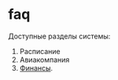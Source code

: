 # faq
Доступные разделы системы:
1. Расписание
2. Авиакомпания
3. [Финансы](https://rezunenko.github.io/faq/%D0%A4%D0%B8%D0%BD%D0%B0%D0%BD%D1%81%D1%8B/).
